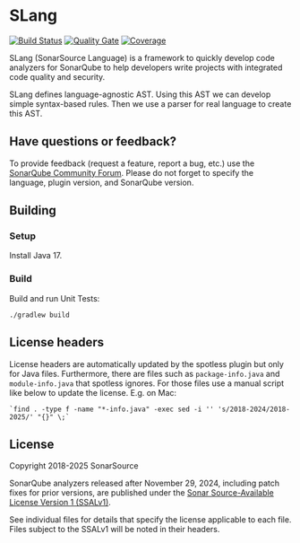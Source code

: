 # SLang

[![Build Status](https://api.cirrus-ci.com/github/SonarSource/slang.svg?branch=master)](https://cirrus-ci.com/github/SonarSource/slang)
[![Quality Gate](https://sonarcloud.io/api/project_badges/measure?project=org.sonarsource.slang%3Aslang&metric=alert_status)](https://sonarcloud.io/dashboard?id=org.sonarsource.slang%3Aslang)
[![Coverage](https://sonarcloud.io/api/project_badges/measure?project=org.sonarsource.slang%3Aslang&metric=coverage)](https://sonarcloud.io/component_measures/domain/Coverage?id=org.sonarsource.slang%3Aslang)

SLang (SonarSource Language) is a framework to quickly develop code analyzers for SonarQube to help developers write projects with integrated code quality and security.

SLang defines language-agnostic AST. Using this AST we can develop simple syntax-based rules. Then we use a parser for real language to create this AST.

## Have questions or feedback?

To provide feedback (request a feature, report a bug, etc.) use the [SonarQube Community Forum](https://community.sonarsource.com/). Please do not forget to specify the language, plugin version, and SonarQube version.

## Building

### Setup

Install Java 17.

### Build
Build and run Unit Tests:

    ./gradlew build


## License headers

License headers are automatically updated by the spotless plugin but only for Java files. 
Furthermore, there are files such as `package-info.java` and `module-info.java` that spotless ignores. For those files use a manual script like below to update the license. E.g. on Mac:

    `find . -type f -name "*-info.java" -exec sed -i '' 's/2018-2024/2018-2025/' "{}" \;`

## License

Copyright 2018-2025 SonarSource

SonarQube analyzers released after November 29, 2024, including patch fixes for prior versions, are published under the [Sonar Source-Available License Version 1 (SSALv1)](LICENSE).

See individual files for details that specify the license applicable to each file.
Files subject to the SSALv1 will be noted in their headers.
